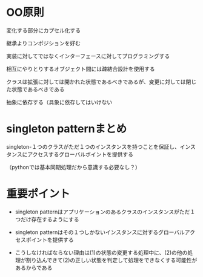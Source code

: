 # OO原則

変化する部分にカプセル化する

継承よりコンポジションを好む

実装に対してではなくインターフェースに対してプログラミングする

相互にやりとりするオブジェクト間には疎結合設計を使用する

クラスは拡張に対しては開かれた状態であるべきであるが、変更に対しては閉じた状態であるべきである

抽象に依存する（具象に依存してはいけない

# singleton patternまとめ

singleton-１つのクラスがただ１つのインスタンスを持つことを保証し、インスタンスにアクセスするグローバルポイントを提供する

（pythonでは基本同期処理だから意識する必要なし？）


# 重要ポイント

* singleton patternはアプリケーションのあるクラスのインスタンスがただ１つだけ存在するようにする

* singleton patternはその１つしかないインスタンスに対するグローバルアクセスポイントを提供する

* こうしなければならない理由は(1)の状態の変更する処理中に、(2)の他の処理が割り込んできて(2)の正しい状態を判定して処理をできなくする可能性があるからである
